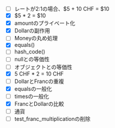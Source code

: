 - [ ] レートが2:1の場合、$5 + 10 CHF = $10
- [x] $5 * 2 = $10
- [x] amountのプライベート化
- [x] Dollarの副作用
- [ ] Moneyの丸め処理
- [x] equals()
- [ ] hash_code()
- [ ] nullとの等価性
- [ ] オブジェクトとの等価性
- [x] 5 CHF * 2 = 10 CHF
- [ ] DollarとFrancの重複
- [x] equalsの一般化
- [ ] timesの一般化
- [x] FrancとDollarの比較
- [ ] 通貨
- [ ] test_franc_multiplicationの削除